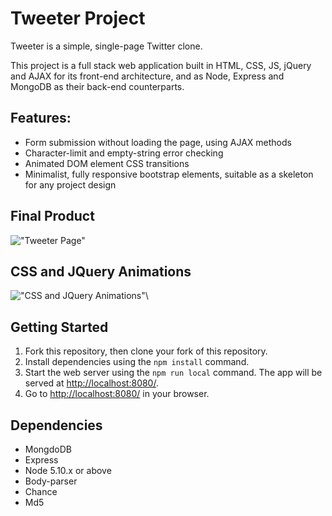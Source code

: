# Tweeter Project

Tweeter is a simple, single-page Twitter clone.

This project is a full stack web application built in HTML, CSS, JS, jQuery and AJAX for its front-end architecture, and as Node, Express and MongoDB as their back-end counterparts.

 ## Features:

- Form submission without loading the page, using AJAX methods
- Character-limit and empty-string error checking
- Animated DOM element CSS transitions
- Minimalist, fully responsive bootstrap elements, suitable as a skeleton for any project design


## Final Product

!["Tweeter Page"](https://fernandoferraz.com/images/tweeter-page.jpg)

## CSS and JQuery Animations

!["CSS and JQuery Animations"](https://fernandoferraz.com/images/tweeter-animations.gif)\

## Getting Started

1. Fork this repository, then clone your fork of this repository.
2. Install dependencies using the `npm install` command.
3. Start the web server using the `npm run local` command. The app will be served at <http://localhost:8080/>.
4. Go to <http://localhost:8080/> in your browser.

## Dependencies

- MongdoDB
- Express
- Node 5.10.x or above
- Body-parser
- Chance
- Md5
